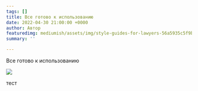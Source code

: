 ```yaml
---
tags: []
title: Все готово к использованию
date: 2022-04-30 21:00:00 +0000
author: Автор
featuredimg: mediumish/assets/img/style-guides-for-lawyers-56a5935c5f9b58b7d0dd72ae.jpeg
summary: ''

---
```

Все готово к использованию

![](mediumish/assets/img/style-guides-for-lawyers-56a5935c5f9b58b7d0dd72ae.jpeg)

тест